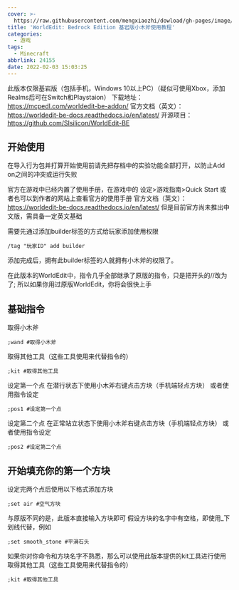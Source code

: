 ```yaml
---
cover: >-
  https://raw.githubusercontent.com/mengxiaozhi/dowload/gh-pages/image/worrld-edit-minecraft.png
title: 'WorldEdit: Bedrock Edition 基岩版小木斧使用教程'
categories:
  - 游戏
tags:
  - Minecraft
abbrlink: 24155
date: 2022-02-03 15:03:25
---
```

此版本仅限基岩版（包括手机，Windows 10以上PC）（疑似可使用Xbox，添加Realms后可在Switch和Playstaion）
下载地址：https://mcpedl.com/worldedit-be-addon/
官方文档（英文）：https://worldedit-be-docs.readthedocs.io/en/latest/
开源项目：https://github.com/SIsilicon/WorldEdit-BE
## 开始使用
在导入行为包并打算开始使用前请先把存档中的实验功能全部打开，以防止Add on之间的冲突或运行失败

官方在游戏中已经内置了使用手册，在游戏中的 设定>游戏指南>Quick Start
或者也可以到作者的网站上查看官方的使用手册
官方文档（英文）：https://worldedit-be-docs.readthedocs.io/en/latest/
但是目前官方尚未推出中文版，需具备一定英文基础

需要先通过添加builder标签的方式给玩家添加使用权限
```
/tag "玩家ID" add builder
```
添加完成后，拥有此builder标签的人就拥有小木斧的权限了。

在此版本的WorldEdit中，指令几乎全部继承了原版的指令，只是把开头的//改为了;
所以如果你用过原版WorldEdit，你将会很快上手
## 基础指令
取得小木斧
```
;wand #取得小木斧
```
取得其他工具（这些工具使用来代替指令的）
```
;kit #取得其他工具
```
设定第一个点
在潜行状态下使用小木斧右键点击方块（手机端轻点方块）
或者使用指令设定
```
;pos1 #设定第一个点
```
设定第二个点
在正常站立状态下使用小木斧右键点击方块（手机端轻点方块）
或者使用指令设定
```
;pos2 #设定第二个点
```
## 开始填充你的第一个方块
设定完两个点后使用以下格式添加方块

```
;set air #空气方块
```

与原版不同的是，此版本直接输入方块即可
假设方块的名字中有空格，即使用_下划线代替，例如

```
;set smooth_stone #平滑石头
```

如果你对你命令和方块名字不熟悉，那么可以使用此版本提供的kit工具进行使用
取得其他工具（这些工具使用来代替指令的）
```
;kit #取得其他工具
```
